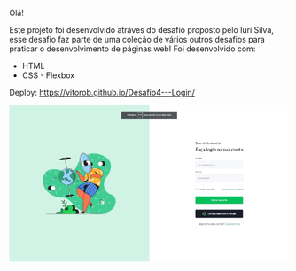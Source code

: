 Olá!

Este projeto foi desenvolvido atráves do desafio proposto pelo Iuri Silva, esse desafio faz parte de uma coleção de vários outros desafios para praticar o desenvolvimento de páginas web!
Foi desenvolvido com:
- HTML
- CSS - Flexbox

Deploy: https://vitorob.github.io/Desafio4---Login/

<img src="./image/print-tela.gif">
